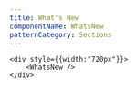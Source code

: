 ```yaml
---
title: What's New
componentName: WhatsNew
patternCategory: Sections
---
```


```
<div style={{width:"720px"}}>
	<WhatsNew />
</div>
```


